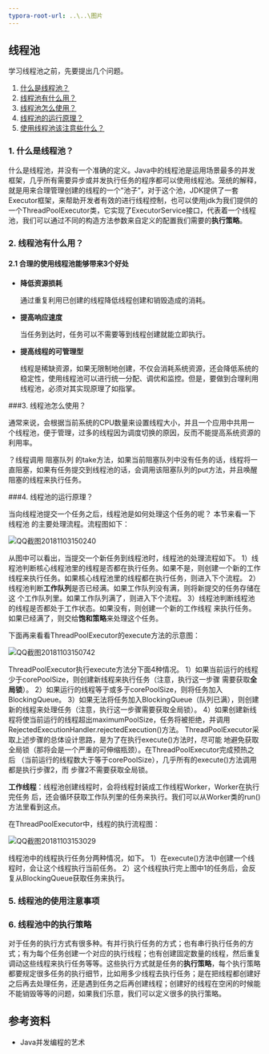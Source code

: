 ```yaml
---
typora-root-url: ..\..\图片
---
```


## 线程池

学习线程池之前，先要提出几个问题。

1. [什么是线程池？](#什么是线程池？)
2. [线程池有什么用？](#线程池有什么用？)
3. [线程池怎么使用？](#线程池怎么使用？)
4. [线程池的运行原理？](#线程池的运行原理？)
5. [使用线程池该注意些什么？](#线程池的使用注意事项)



### 1. 什么是线程池？

什么是线程池，并没有一个准确的定义。Java中的线程池是运用场景最多的并发框架，几乎所有需要异步或并发执行任务的程序都可以使用线程池。笼统的解释，就是用来合理管理创建的线程的一个“池子”，对于这个池，JDK提供了一套Executor框架，来帮助开发者有效的进行线程控制，也可以使用jdk为我们提供的一个ThreadPoolExecutor类，它实现了ExecutorService接口，代表着一个线程池，我们可以通过不同的构造方法参数来自定义的配置我们需要的**执行策略**。

### 2. 线程池有什么用？

#### 2.1 合理的使用线程池能够带来3个好处

- **降低资源损耗**

  通过重复利用已创建的线程降低线程创建和销毁造成的消耗。

- **提高响应速度**

  当任务到达时，任务可以不需要等到线程创建就能立即执行。

- **提高线程的可管理型**

  线程是稀缺资源，如果无限制地创建，不仅会消耗系统资源，还会降低系统的稳定性，使用线程池可以进行统一分配、调优和监控。但是，要做到合理利用线程池，必须对其实现原理了如指掌。





###3. 线程池怎么使用？

通常来说，会根据当前系统的CPU数量来设置线程大小，并且一个应用中共用一个线程池，便于管理，过多的线程因为调度切换的原因，反而不能提高系统资源的利用率。

？线程调用 阻塞队列 的take方法，如果当前阻塞队列中没有任务的话，线程将一直阻塞，如果有任务提交到线程池的话，会调用该阻塞队列的put方法，并且唤醒阻塞的线程来执行任务。



###4. 线程池的运行原理？

当向线程池提交一个任务之后，线程池是如何处理这个任务的呢？ 本节来看一下线程池
的主要处理流程。流程图如下：

![QQ截图20181103150240](/QQ截图20181103150240.png)

从图中可以看出，当提交一个新任务到线程池时，线程池的处理流程如下。
1）线程池判断核心线程池里的线程是否都在执行任务。如果不是，则创建一个新的工作
线程来执行任务。如果核心线程池里的线程都在执行任务，则进入下个流程。
2）线程池判断**工作队列**是否已经满。如果工作队列没有满，则将新提交的任务存储在这
个工作队列里。如果工作队列满了，则进入下个流程。
3）线程池判断线程池的线程是否都处于工作状态。如果没有，则创建一个新的工作线程
来执行任务。如果已经满了，则交给**饱和策略**来处理这个任务。

下面再来看看ThreadPoolExecutor的execute方法的示意图：

![QQ截图20181103150742](/QQ截图20181103150742.png)

ThreadPoolExecutor执行execute方法分下面4种情况。
1）如果当前运行的线程少于corePoolSize，则创建新线程来执行任务（注意，执行这一步骤
需要获取**全局锁**）。
2）如果运行的线程等于或多于corePoolSize，则将任务加入BlockingQueue。
3）如果无法将任务加入BlockingQueue（队列已满），则创建新的线程来处理任务（注意，执行这一步骤需要获取全局锁）。
4）如果创建新线程将使当前运行的线程超出maximumPoolSize，任务将被拒绝，并调用
RejectedExecutionHandler.rejectedExecution()方法。
ThreadPoolExecutor采取上述步骤的总体设计思路，是为了在执行execute()方法时，尽可能
地避免获取全局锁（那将会是一个严重的可伸缩瓶颈）。在ThreadPoolExecutor完成预热之后
（当前运行的线程数大于等于corePoolSize），几乎所有的execute()方法调用都是执行步骤2，而
步骤2不需要获取全局锁。



**工作线程**：线程池创建线程时，会将线程封装成工作线程Worker，Worker在执行完任务
后，还会循环获取工作队列里的任务来执行。我们可以从Worker类的run()方法里看到这点。 

在ThreadPoolExecutor中，线程的执行流程图：

![QQ截图20181103153029](/QQ截图20181103153029.png)

线程池中的线程执行任务分两种情况，如下。
1）在execute()方法中创建一个线程时，会让这个线程执行当前任务。
2）这个线程执行完上图中1的任务后，会反复从BlockingQueue获取任务来执行。 



### 5. 线程池的使用注意事项



### 6. 线程池中的执行策略

对于任务的执行方式有很多种。有并行执行任务的方式；也有串行执行任务的方式；有为每个任务创建一个对应的执行线程；也有创建固定数量的线程，然后重复调动这些线程来执行任务等等。这些执行方式就是任务的**执行策略**，每个执行策略都要规定很多任务的执行细节，比如用多少线程去执行任务；是在把线程都创建好之后再去处理任务，还是遇到任务之后再创建线程；创建好的线程在空闲的时候能不能销毁等等的问题，如果我们乐意，我们可以定义很多的执行策略。



## 参考资料

- Java并发编程的艺术

